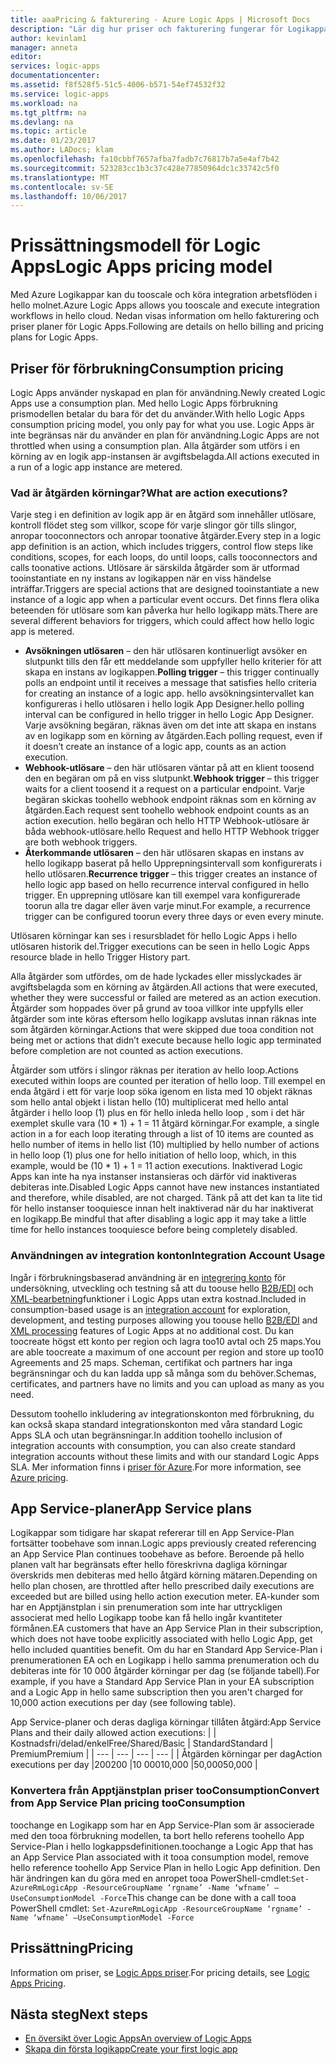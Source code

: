 ```yaml
---
title: aaaPricing & fakturering - Azure Logic Apps | Microsoft Docs
description: "Lär dig hur priser och fakturering fungerar för Logikappar i Azure."
author: kevinlam1
manager: anneta
editor: 
services: logic-apps
documentationcenter: 
ms.assetid: f8f528f5-51c5-4006-b571-54ef74532f32
ms.service: logic-apps
ms.workload: na
ms.tgt_pltfrm: na
ms.devlang: na
ms.topic: article
ms.date: 01/23/2017
ms.author: LADocs; klam
ms.openlocfilehash: fa10cbbf7657afba7fadb7c76817b7a5e4af7b42
ms.sourcegitcommit: 523283cc1b3c37c428e77850964dc1c33742c5f0
ms.translationtype: MT
ms.contentlocale: sv-SE
ms.lasthandoff: 10/06/2017
---
```

# <a name="logic-apps-pricing-model"></a><span data-ttu-id="b2a47-103">Prissättningsmodell för Logic Apps</span><span class="sxs-lookup"><span data-stu-id="b2a47-103">Logic Apps pricing model</span></span>
<span data-ttu-id="b2a47-104">Med Azure Logikappar kan du tooscale och köra integration arbetsflöden i hello molnet.</span><span class="sxs-lookup"><span data-stu-id="b2a47-104">Azure Logic Apps allows you tooscale and execute integration workflows in hello cloud.</span></span>  <span data-ttu-id="b2a47-105">Nedan visas information om hello fakturering och priser planer för Logic Apps.</span><span class="sxs-lookup"><span data-stu-id="b2a47-105">Following are details on hello billing and pricing plans for Logic Apps.</span></span>
## <a name="consumption-pricing"></a><span data-ttu-id="b2a47-106">Priser för förbrukning</span><span class="sxs-lookup"><span data-stu-id="b2a47-106">Consumption pricing</span></span>
<span data-ttu-id="b2a47-107">Logic Apps använder nyskapad en plan för användning.</span><span class="sxs-lookup"><span data-stu-id="b2a47-107">Newly created Logic Apps use a consumption plan.</span></span> <span data-ttu-id="b2a47-108">Med hello Logic Apps förbrukning prismodellen betalar du bara för det du använder.</span><span class="sxs-lookup"><span data-stu-id="b2a47-108">With hello Logic Apps consumption pricing model, you only pay for what you use.</span></span>  <span data-ttu-id="b2a47-109">Logic Apps är inte begränsas när du använder en plan för användning.</span><span class="sxs-lookup"><span data-stu-id="b2a47-109">Logic Apps are not throttled when using a consumption plan.</span></span>
<span data-ttu-id="b2a47-110">Alla åtgärder som utförs i en körning av en logik app-instansen är avgiftsbelagda.</span><span class="sxs-lookup"><span data-stu-id="b2a47-110">All actions executed in a run of a logic app instance are metered.</span></span>
### <a name="what-are-action-executions"></a><span data-ttu-id="b2a47-111">Vad är åtgärden körningar?</span><span class="sxs-lookup"><span data-stu-id="b2a47-111">What are action executions?</span></span>
<span data-ttu-id="b2a47-112">Varje steg i en definition av logik app är en åtgärd som innehåller utlösare, kontroll flödet steg som villkor, scope för varje slingor gör tills slingor, anropar tooconnectors och anropar toonative åtgärder.</span><span class="sxs-lookup"><span data-stu-id="b2a47-112">Every step in a logic app definition is an action, which includes triggers, control flow steps like conditions, scopes, for each loops, do until loops, calls tooconnectors and calls toonative actions.</span></span>
<span data-ttu-id="b2a47-113">Utlösare är särskilda åtgärder som är utformad tooinstantiate en ny instans av logikappen när en viss händelse inträffar.</span><span class="sxs-lookup"><span data-stu-id="b2a47-113">Triggers are special actions that are designed tooinstantiate a new instance of a logic app when a particular event occurs.</span></span>  <span data-ttu-id="b2a47-114">Det finns flera olika beteenden för utlösare som kan påverka hur hello logikapp mäts.</span><span class="sxs-lookup"><span data-stu-id="b2a47-114">There are several different behaviors for triggers, which could affect how hello logic app is metered.</span></span>
* <span data-ttu-id="b2a47-115">**Avsökningen utlösaren** – den här utlösaren kontinuerligt avsöker en slutpunkt tills den får ett meddelande som uppfyller hello kriterier för att skapa en instans av logikappen.</span><span class="sxs-lookup"><span data-stu-id="b2a47-115">**Polling trigger** – this trigger continually polls an endpoint until it receives a message that satisfies hello criteria for creating an instance of a logic app.</span></span>  <span data-ttu-id="b2a47-116">hello avsökningsintervallet kan konfigureras i hello utlösaren i hello logik App Designer.</span><span class="sxs-lookup"><span data-stu-id="b2a47-116">hello polling interval can be configured in hello trigger in hello Logic App Designer.</span></span>  <span data-ttu-id="b2a47-117">Varje avsökning begäran, räknas även om det inte att skapa en instans av en logikapp som en körning av åtgärden.</span><span class="sxs-lookup"><span data-stu-id="b2a47-117">Each polling request, even if it doesn’t create an instance of a logic app, counts as an action execution.</span></span>
* <span data-ttu-id="b2a47-118">**Webhook-utlösare** – den här utlösaren väntar på att en klient toosend den en begäran om på en viss slutpunkt.</span><span class="sxs-lookup"><span data-stu-id="b2a47-118">**Webhook trigger** – this trigger waits for a client toosend it a request on a particular endpoint.</span></span>  <span data-ttu-id="b2a47-119">Varje begäran skickas toohello webhook endpoint räknas som en körning av åtgärden.</span><span class="sxs-lookup"><span data-stu-id="b2a47-119">Each request sent toohello webhook endpoint counts as an action execution.</span></span> <span data-ttu-id="b2a47-120">hello begäran och hello HTTP Webhook-utlösare är båda webhook-utlösare.</span><span class="sxs-lookup"><span data-stu-id="b2a47-120">hello Request and hello HTTP Webhook trigger are both webhook triggers.</span></span>
* <span data-ttu-id="b2a47-121">**Återkommande utlösaren** – den här utlösaren skapas en instans av hello logikapp baserat på hello Upprepningsintervall som konfigurerats i hello utlösaren.</span><span class="sxs-lookup"><span data-stu-id="b2a47-121">**Recurrence trigger** – this trigger creates an instance of hello logic app based on hello recurrence interval configured in hello trigger.</span></span>  <span data-ttu-id="b2a47-122">En upprepning utlösare kan till exempel vara konfigurerade toorun alla tre dagar eller även varje minut.</span><span class="sxs-lookup"><span data-stu-id="b2a47-122">For example, a recurrence trigger can be configured toorun every three days or even every minute.</span></span>

<span data-ttu-id="b2a47-123">Utlösaren körningar kan ses i resursbladet för hello Logic Apps i hello utlösaren historik del.</span><span class="sxs-lookup"><span data-stu-id="b2a47-123">Trigger executions can be seen in hello Logic Apps resource blade in hello Trigger History part.</span></span>

<span data-ttu-id="b2a47-124">Alla åtgärder som utfördes, om de hade lyckades eller misslyckades är avgiftsbelagda som en körning av åtgärden.</span><span class="sxs-lookup"><span data-stu-id="b2a47-124">All actions that were executed, whether they were successful or failed are metered as an action execution.</span></span>  <span data-ttu-id="b2a47-125">Åtgärder som hoppades över på grund av tooa villkor inte uppfylls eller åtgärder som inte köras eftersom hello logikapp avslutas innan räknas inte som åtgärden körningar.</span><span class="sxs-lookup"><span data-stu-id="b2a47-125">Actions that were skipped due tooa condition not being met or actions that didn’t execute because hello logic app terminated before completion are not counted as action executions.</span></span>

<span data-ttu-id="b2a47-126">Åtgärder som utförs i slingor räknas per iteration av hello loop.</span><span class="sxs-lookup"><span data-stu-id="b2a47-126">Actions executed within loops are counted per iteration of hello loop.</span></span>  <span data-ttu-id="b2a47-127">Till exempel en enda åtgärd i ett för varje loop söka igenom en lista med 10 objekt räknas som hello antal objekt i listan hello (10) multiplicerat med hello antal åtgärder i hello loop (1) plus en för hello inleda hello loop , som i det här exemplet skulle vara (10 * 1) + 1 = 11 åtgärd körningar.</span><span class="sxs-lookup"><span data-stu-id="b2a47-127">For example, a single action in a for each loop iterating through a list of 10 items are counted as hello number of items in hello list (10) multiplied by hello number of actions in hello loop (1) plus one for hello initiation of hello loop, which, in this example, would be (10 * 1) + 1 = 11 action executions.</span></span>
<span data-ttu-id="b2a47-128">Inaktiverad Logic Apps kan inte ha nya instanser instansieras och därför vid inaktiveras debiteras inte.</span><span class="sxs-lookup"><span data-stu-id="b2a47-128">Disabled Logic Apps cannot have new instances instantiated and therefore, while disabled, are not charged.</span></span>  <span data-ttu-id="b2a47-129">Tänk på att det kan ta lite tid för hello instanser tooquiesce innan helt inaktiverad när du har inaktiverat en logikapp.</span><span class="sxs-lookup"><span data-stu-id="b2a47-129">Be mindful that after disabling a logic app it may take a little time for hello instances tooquiesce before being completely disabled.</span></span>
### <a name="integration-account-usage"></a><span data-ttu-id="b2a47-130">Användningen av integration konton</span><span class="sxs-lookup"><span data-stu-id="b2a47-130">Integration Account Usage</span></span>
<span data-ttu-id="b2a47-131">Ingår i förbrukningsbaserad användning är en [integrering konto](logic-apps-enterprise-integration-create-integration-account.md) för undersökning, utveckling och testning så att du toouse hello [B2B/EDI](logic-apps-enterprise-integration-b2b.md) och [XML-bearbetning](logic-apps-enterprise-integration-xml.md)funktioner i Logic Apps utan extra kostnad.</span><span class="sxs-lookup"><span data-stu-id="b2a47-131">Included in consumption-based usage is an [integration account](logic-apps-enterprise-integration-create-integration-account.md) for exploration, development, and testing purposes allowing you toouse hello [B2B/EDI](logic-apps-enterprise-integration-b2b.md) and [XML processing](logic-apps-enterprise-integration-xml.md) features of Logic Apps at no additional cost.</span></span> <span data-ttu-id="b2a47-132">Du kan toocreate högst ett konto per region och lagra too10 avtal och 25 maps.</span><span class="sxs-lookup"><span data-stu-id="b2a47-132">You are able toocreate a maximum of one account per region and store up too10 Agreements and 25 maps.</span></span> <span data-ttu-id="b2a47-133">Scheman, certifikat och partners har inga begränsningar och du kan ladda upp så många som du behöver.</span><span class="sxs-lookup"><span data-stu-id="b2a47-133">Schemas, certificates, and partners have no limits and you can upload as many as you need.</span></span>

<span data-ttu-id="b2a47-134">Dessutom toohello inkludering av integrationskonton med förbrukning, du kan också skapa standard integrationskonton med våra standard Logic Apps SLA och utan begränsningar.</span><span class="sxs-lookup"><span data-stu-id="b2a47-134">In addition toohello inclusion of integration accounts with consumption, you can also create standard integration accounts without these limits and with our standard Logic Apps SLA.</span></span> <span data-ttu-id="b2a47-135">Mer information finns i [priser för Azure](https://azure.microsoft.com/pricing/details/logic-apps).</span><span class="sxs-lookup"><span data-stu-id="b2a47-135">For more information, see [Azure pricing](https://azure.microsoft.com/pricing/details/logic-apps).</span></span>

## <a name="app-service-plans"></a><span data-ttu-id="b2a47-136">App Service-planer</span><span class="sxs-lookup"><span data-stu-id="b2a47-136">App Service plans</span></span>
<span data-ttu-id="b2a47-137">Logikappar som tidigare har skapat refererar till en App Service-Plan fortsätter toobehave som innan.</span><span class="sxs-lookup"><span data-stu-id="b2a47-137">Logic apps previously created referencing an App Service Plan continues toobehave as before.</span></span> <span data-ttu-id="b2a47-138">Beroende på hello planen valt har begränsats efter hello föreskrivna dagliga körningar överskrids men debiteras med hello åtgärd körning mätaren.</span><span class="sxs-lookup"><span data-stu-id="b2a47-138">Depending on hello plan chosen, are throttled after hello prescribed daily executions are exceeded but are billed using hello action execution meter.</span></span>
<span data-ttu-id="b2a47-139">EA-kunder som har en Apptjänstplan i sin prenumeration som inte har uttryckligen associerat med hello Logikapp toobe kan få hello ingår kvantiteter förmånen.</span><span class="sxs-lookup"><span data-stu-id="b2a47-139">EA customers that have an App Service Plan in their subscription, which does not have toobe explicitly associated with hello Logic App, get hello included quantities benefit.</span></span>  <span data-ttu-id="b2a47-140">Om du har en Standard App Service-Plan i prenumerationen EA och en Logikapp i hello samma prenumeration och du debiteras inte för 10 000 åtgärder körningar per dag (se följande tabell).</span><span class="sxs-lookup"><span data-stu-id="b2a47-140">For example, if you have a Standard App Service Plan in your EA subscription and a Logic App in hello same subscription then you aren't charged for 10,000 action executions per day (see following table).</span></span> 

<span data-ttu-id="b2a47-141">App Service-planer och deras dagliga körningar tillåten åtgärd:</span><span class="sxs-lookup"><span data-stu-id="b2a47-141">App Service Plans and their daily allowed action executions:</span></span>
|  | <span data-ttu-id="b2a47-142">Kostnadsfri/delad/enkel</span><span class="sxs-lookup"><span data-stu-id="b2a47-142">Free/Shared/Basic</span></span> | <span data-ttu-id="b2a47-143">Standard</span><span class="sxs-lookup"><span data-stu-id="b2a47-143">Standard</span></span> | <span data-ttu-id="b2a47-144">Premium</span><span class="sxs-lookup"><span data-stu-id="b2a47-144">Premium</span></span> |
| --- | --- | --- | --- |
| <span data-ttu-id="b2a47-145">Åtgärden körningar per dag</span><span class="sxs-lookup"><span data-stu-id="b2a47-145">Action executions per day</span></span> |<span data-ttu-id="b2a47-146">200</span><span class="sxs-lookup"><span data-stu-id="b2a47-146">200</span></span> |<span data-ttu-id="b2a47-147">10 000</span><span class="sxs-lookup"><span data-stu-id="b2a47-147">10,000</span></span> |<span data-ttu-id="b2a47-148">50,000</span><span class="sxs-lookup"><span data-stu-id="b2a47-148">50,000</span></span> |
### <a name="convert-from-app-service-plan-pricing-tooconsumption"></a><span data-ttu-id="b2a47-149">Konvertera från Apptjänstplan priser tooConsumption</span><span class="sxs-lookup"><span data-stu-id="b2a47-149">Convert from App Service Plan pricing tooConsumption</span></span>
<span data-ttu-id="b2a47-150">toochange en Logikapp som har en App Service-Plan som är associerade med den tooa förbrukning modellen, ta bort hello referens toohello App Service-Plan i hello logkappsdefinitionen.</span><span class="sxs-lookup"><span data-stu-id="b2a47-150">toochange a Logic App that has an App Service Plan associated with it tooa consumption model, remove hello reference toohello App Service Plan in hello Logic App definition.</span></span>  <span data-ttu-id="b2a47-151">Den här ändringen kan du göra med en anropet tooa PowerShell-cmdlet:`Set-AzureRmLogicApp -ResourceGroupName ‘rgname’ -Name ‘wfname’ –UseConsumptionModel -Force`</span><span class="sxs-lookup"><span data-stu-id="b2a47-151">This change can be done with a call tooa PowerShell cmdlet: `Set-AzureRmLogicApp -ResourceGroupName ‘rgname’ -Name ‘wfname’ –UseConsumptionModel -Force`</span></span>
## <a name="pricing"></a><span data-ttu-id="b2a47-152">Prissättning</span><span class="sxs-lookup"><span data-stu-id="b2a47-152">Pricing</span></span>
<span data-ttu-id="b2a47-153">Information om priser, se [Logic Apps priser](https://azure.microsoft.com/pricing/details/logic-apps).</span><span class="sxs-lookup"><span data-stu-id="b2a47-153">For pricing details, see [Logic Apps Pricing](https://azure.microsoft.com/pricing/details/logic-apps).</span></span>

## <a name="next-steps"></a><span data-ttu-id="b2a47-154">Nästa steg</span><span class="sxs-lookup"><span data-stu-id="b2a47-154">Next steps</span></span>
* <span data-ttu-id="b2a47-155">[En översikt över Logic Apps][whatis]</span><span class="sxs-lookup"><span data-stu-id="b2a47-155">[An overview of Logic Apps][whatis]</span></span>
* <span data-ttu-id="b2a47-156">[Skapa din första logikapp][create]</span><span class="sxs-lookup"><span data-stu-id="b2a47-156">[Create your first logic app][create]</span></span>

[pricing]: https://azure.microsoft.com/pricing/details/logic-apps/
[whatis]: logic-apps-what-are-logic-apps.md
[create]: logic-apps-create-a-logic-app.md


